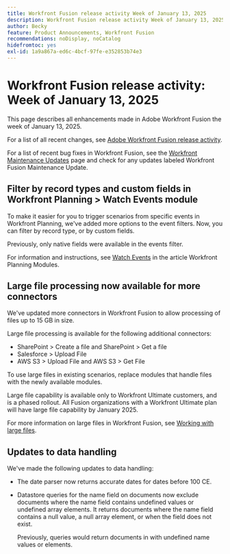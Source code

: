 ```yaml
---
title: Workfront Fusion release activity Week of January 13, 2025
description: Workfront Fusion release activity Week of January 13, 2025
author: Becky
feature: Product Announcements, Workfront Fusion
recommendations: noDisplay, noCatalog
hidefromtoc: yes
exl-id: 1a9a867a-ed6c-4bcf-97fe-e352853b74e3
---
```

# Workfront Fusion release activity: Week of January 13, 2025

This page describes all enhancements made in Adobe Workfront Fusion the week of January 13, 2025.

For a list of all recent changes, see [Adobe Workfront Fusion release activity](/help/workfront-fusion/fusion-product-releases/fusion-release-activity.md).

For a list of recent bug fixes in Workfront Fusion, see the [Workfront Maintenance Updates](https://experienceleague.adobe.com/en/docs/workfront-known-issues/releases/current-updates) page and check for any updates labeled Workfront Fusion Maintenance Update.

## Filter by record types and custom fields in Workfront Planning > Watch Events module

To make it easier for you to trigger scenarios from specific events in Workfront Planning, we've added more options to the event filters. Now, you can filter by record type, or by custom fields.

Previously, only native fields were available in the events filter.

For information and instructions, see [Watch Events](/help/workfront-fusion/references/apps-and-modules/adobe-connectors/workfront-planning-modules.md#watch-events) in the article Workfront Planning Modules.

## Large file processing now available for more connectors

We've updated more connectors in Workfront Fusion to allow processing of files up to 15 GB in size. 

Large file processing is available for the following additional connectors:

* SharePoint > Create a file and SharePoint > Get a file
* Salesforce > Upload File
* AWS S3 > Upload File and AWS S3 > Get File

To use large files in existing scenarios, replace modules that handle files with the newly available modules.

Large file capability is available only to Workfront Ultimate customers, and is a phased rollout. All Fusion organizations with a Workfront Ultimate plan will have large file capability by January 2025.

For more information on large files in Workfront Fusion, see [Working with large files](/help/workfront-fusion/references/scenarios/fusion-large-files.md).


## Updates to data handling

We've made the following updates to data handling:

* The date parser now returns accurate dates for dates before 100 CE. 
* Datastore queries for the name field on documents now exclude documents where the name field contains undefined values or undefined array elements. It returns documents where the name field contains a null value, a null array element, or when the field does not exist. 

   Previously, queries would return documents in with undefined name values or elements.

